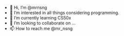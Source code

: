 - 👋 Hi, I’m @mrnsng
- 👀 I’m interested in all things considering programming.
- 🌱 I’m currently learning CS50x
- 💞️ I’m looking to collaborate on ...
- 📫 How to reach me @mr_nsng

<!---
mrnsng/mrnsng is a ✨ special ✨ repository because its `README.md` (this file) appears on your GitHub profile.
You can click the Preview link to take a look at your changes.
--->
